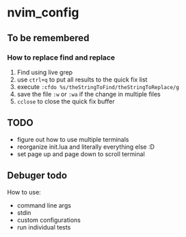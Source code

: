 # nvim_config

## To be remembered

### How to replace find and replace

1. Find using live grep
2. use `ctrl+q` to put all results to the quick fix list
3. execute `:cfdo %s/theStringToFind/theStringToReplace/g`
4. save the file `:w` or `:wa` if the change in multiple files
5. `cclose` to close the quick fix buffer

## TODO
- figure out how to use multiple terminals
- reorganize init.lua and literally everything else :D
- set page up and page down to scroll terminal

## Debuger todo
How to use:

- command line args
- stdin
- custom configurations
- run individual tests
